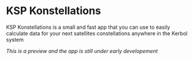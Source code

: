 # KSP Konstellations

KSP Konstellations is a small and fast app that you can use to easily calculate data for your next satellites constellations anywhere in the Kerbol system

*This is a preview and the app is still under early developement*
